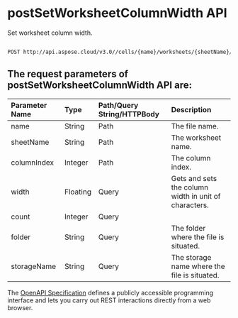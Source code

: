 # **postSetWorksheetColumnWidth API**

Set worksheet column width. 

```bash

POST http://api.aspose.cloud/v3.0//cells/{name}/worksheets/{sheetName}/cells/columns/{columnIndex}

```

## The request parameters of **postSetWorksheetColumnWidth** API are: 

| Parameter Name | Type | Path/Query String/HTTPBody | Description | 
| :- | :- | :- |:- | 
|name|String|Path|The file name.|
|sheetName|String|Path|The worksheet name.|
|columnIndex|Integer|Path|The column index.|
|width|Floating|Query|Gets and sets the column width in unit of characters.|
|count|Integer|Query||
|folder|String|Query|The folder where the file is situated.|
|storageName|String|Query|The storage name where the file is situated.|


The [OpenAPI Specification](https://reference.aspose.cloud/cells/#/CellsController/PostSetWorksheetColumnWidth) defines a publicly accessible programming interface and lets you carry out REST interactions directly from a web browser.
